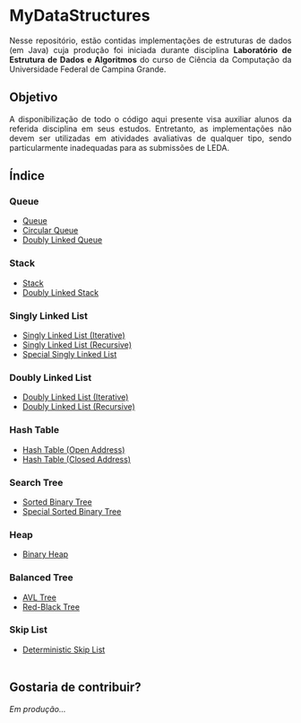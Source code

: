 # MyDataStructures #

<p align="justify">Nesse repositório, estão contidas implementações de estruturas de dados (em Java) cuja produção foi
iniciada durante disciplina <b>Laboratório de Estrutura de Dados e Algoritmos</b> do curso de Ciência da Computação da
Universidade Federal de Campina Grande.</p>

## Objetivo ##

<p align="justify">A disponibilização de todo o código aqui presente visa auxiliar alunos da referida disciplina em seus
estudos. Entretanto, as implementações não devem ser utilizadas em atividades avaliativas de qualquer
tipo, sendo particularmente inadequadas para as submissões de LEDA.</p>

## Índice ##

  ### Queue ###
  - [Queue](https://github.com/SpinnelSun/MyDataStructures/blob/master/queue/BasicQueue.java)
  - [Circular Queue](https://github.com/SpinnelSun/MyDataStructures/blob/master/variations/queue/CircularQueue.java)
  - [Doubly Linked Queue](https://github.com/SpinnelSun/MyDataStructures/blob/master/variations/queue/DoublyLinkedQueue.java)
  
  ### Stack ###
  - [Stack](https://github.com/SpinnelSun/MyDataStructures/blob/master/stack/BasicStack.java)
  - [Doubly Linked Stack](https://github.com/SpinnelSun/MyDataStructures/blob/master/variations/stack/DoublyLinkedStack.java)
  
  ### Singly Linked List ###
  - [Singly Linked List (Iterative)](https://github.com/SpinnelSun/MyDataStructures/blob/master/singlyLinkedList/iterative/SinglyLinkedList.java)
  - [Singly Linked List (Recursive)](https://github.com/SpinnelSun/MyDataStructures/blob/master/singlyLinkedList/recursive/SinglyLinkedList.java)
  - [Special Singly Linked List](https://github.com/SpinnelSun/MyDataStructures/blob/master/variations/singlyLinkedList/SpecialSinglyLinkedList.java)
  
  ### Doubly Linked List ###
  - [Doubly Linked List (Iterative)](https://github.com/SpinnelSun/MyDataStructures/blob/master/doublyLinkedList/iterative/DoublyLinkedList.java)
  - [Doubly Linked List (Recursive)](https://github.com/SpinnelSun/MyDataStructures/blob/master/doublyLinkedList/recursive/DoublyLinkedList.java)
  
  ### Hash Table ###
  - [Hash Table (Open Address)](https://github.com/SpinnelSun/MyDataStructures/blob/master/hashTable/OpenAddressHashTable.java)
  - [Hash Table (Closed Address)](https://github.com/SpinnelSun/MyDataStructures/blob/master/hashTable/ClosedAddressHashTable.java)
  
  ### Search Tree ###
  - [Sorted Binary Tree](https://github.com/SpinnelSun/MyDataStructures/blob/master/searchTree/SortedBinaryTree.java)
  - [Special Sorted Binary Tree](https://github.com/SpinnelSun/MyDataStructures/blob/master/variations/sortedBinaryTree/SpecialSortedBinaryTree.java)
  
  ### Heap ###
  - [Binary Heap](https://github.com/SpinnelSun/MyDataStructures/blob/master/heap/BinaryHeap.java)
  
  ### Balanced Tree ###
  - [AVL Tree](https://github.com/SpinnelSun/MyDataStructures/blob/master/balancedTree/AVLTree.java)
  - [Red-Black Tree](https://github.com/SpinnelSun/MyDataStructures/blob/master/balancedTree/RedBlackTree.java)
  
  ### Skip List ###
  - [Deterministic Skip List](https://github.com/SpinnelSun/MyDataStructures/blob/master/skipList/DeterministicSkipList.java)
<br></br>
## Gostaria de contribuir? ##

<p align="justify"><i>Em produção...</i></p>
